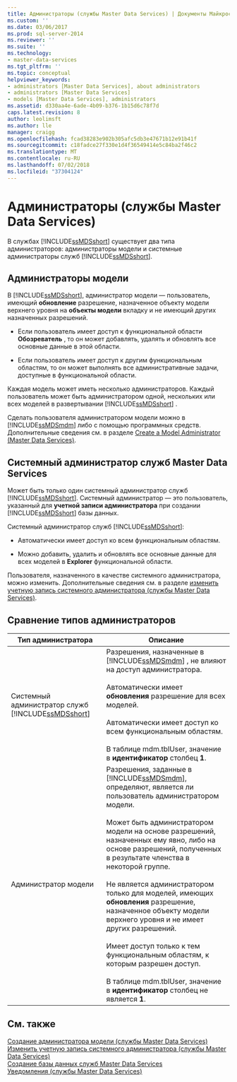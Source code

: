 ```yaml
---
title: Администраторы (службы Master Data Services) | Документы Майкрософт
ms.custom: ''
ms.date: 03/06/2017
ms.prod: sql-server-2014
ms.reviewer: ''
ms.suite: ''
ms.technology:
- master-data-services
ms.tgt_pltfrm: ''
ms.topic: conceptual
helpviewer_keywords:
- administrators [Master Data Services], about administrators
- administrators [Master Data Services]
- models [Master Data Services], administrators
ms.assetid: d330aa4e-6ade-4b09-b376-1b15d6c78f7d
caps.latest.revision: 8
author: leolimsft
ms.author: lle
manager: craigg
ms.openlocfilehash: fcad38283e902b305afc5db3e47671b12e91b41f
ms.sourcegitcommit: c18fadce27f330e1d4f36549414e5c84ba2f46c2
ms.translationtype: MT
ms.contentlocale: ru-RU
ms.lasthandoff: 07/02/2018
ms.locfileid: "37304124"
---
```

# <a name="administrators-master-data-services"></a>Администраторы (службы Master Data Services)
  В службах [!INCLUDE[ssMDSshort](../includes/ssmdsshort-md.md)] существует два типа администраторов: администраторы модели и системные администраторы служб [!INCLUDE[ssMDSshort](../includes/ssmdsshort-md.md)].  
  
## <a name="model-administrators"></a>Администраторы модели  
 В [!INCLUDE[ssMDSshort](../includes/ssmdsshort-md.md)], администратор модели — пользователь, имеющий **обновление** разрешение, назначенное объекту модели верхнего уровня на **объекты модели** вкладку и не имеющий других назначенных разрешений.  
  
-   Если пользователь имеет доступ к функциональной области **Обозреватель** , то он может добавлять, удалять и обновлять все основные данные в этой области.  
  
-   Если пользователь имеет доступ к другим функциональным областям, то он может выполнять все административные задачи, доступные в функциональной области.  
  
 Каждая модель может иметь несколько администраторов. Каждый пользователь может быть администратором одной, нескольких или всех моделей в развертывании [!INCLUDE[ssMDSshort](../includes/ssmdsshort-md.md)] .  
  
 Сделать пользователя администратором модели можно в [!INCLUDE[ssMDSmdm](../includes/ssmdsmdm-md.md)] либо с помощью программных средств. Дополнительные сведения см. в разделе [Create a Model Administrator &#40;Master Data Services&#41;](create-a-model-administrator-master-data-services.md).  
  
## <a name="master-data-services-system-administrator"></a>Системный администратор служб Master Data Services  
 Может быть только один системный администратор служб [!INCLUDE[ssMDSshort](../includes/ssmdsshort-md.md)]. Системный администратор — это пользователь, указанный для **учетной записи администратора** при создании [!INCLUDE[ssMDSshort](../includes/ssmdsshort-md.md)] базы данных.  
  
 Системный администратор служб [!INCLUDE[ssMDSshort](../includes/ssmdsshort-md.md)]:  
  
-   Автоматически имеет доступ ко всем функциональным областям.  
  
-   Можно добавить, удалить и обновлять все основные данные для всех моделей в **Explorer** функциональной области.  
  
 Пользователя, назначенного в качестве системного администратора, можно изменить. Дополнительные сведения см. в разделе [изменить учетную запись системного администратора &#40;службы Master Data Services&#41;](../../2014/master-data-services/change-the-system-administrator-account-master-data-services.md).  
  
## <a name="comparing-administrator-types"></a>Сравнение типов администраторов  
  
|Тип администратора|Описание|  
|------------------------|-----------------|  
|Системный администратор служб [!INCLUDE[ssMDSshort](../includes/ssmdsshort-md.md)]|Разрешения, назначенные в [!INCLUDE[ssMDSmdm](../includes/ssmdsmdm-md.md)] , не влияют на доступ администратора.<br /><br /> Автоматически имеет **обновления** разрешение для всех моделей.<br /><br /> Автоматически имеет доступ ко всем функциональным областям.<br /><br /> В таблице mdm.tblUser, значение в **идентификатор** столбец **1**.|  
|Администратор модели|Разрешения, заданные в [!INCLUDE[ssMDSmdm](../includes/ssmdsmdm-md.md)], определяют, является ли пользователь администратором модели.<br /><br /> Может быть администратором модели на основе разрешений, назначенных ему явно, либо на основе разрешений, полученных в результате членства в некоторой группе.<br /><br /> Не является администратором только для моделей, имеющих **обновления** разрешение, назначенное объекту модели верхнего уровня и не имеет других разрешений.<br /><br /> Имеет доступ только к тем функциональным областям, к которым разрешен доступ.<br /><br /> В таблице mdm.tblUser, значение в **идентификатор** столбец не является **1**.|  
  
## <a name="see-also"></a>См. также  
 [Создание администратора модели &#40;службы Master Data Services&#41;](create-a-model-administrator-master-data-services.md)   
 [Изменить учетную запись системного администратора &#40;службы Master Data Services&#41;](../../2014/master-data-services/change-the-system-administrator-account-master-data-services.md)   
 [Создание базы данных служб Master Data Services](install-windows/create-a-master-data-services-database.md)   
 [Уведомления &#40;службы Master Data Services&#41;](../../2014/master-data-services/notifications-master-data-services.md)  
  
  
